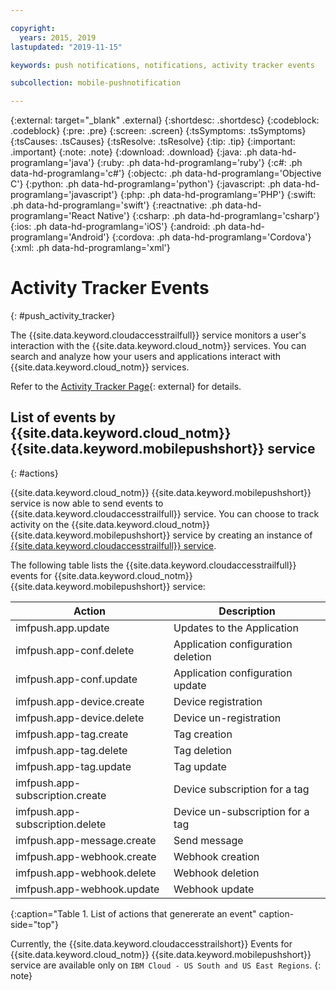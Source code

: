 ```yaml
---

copyright:
  years: 2015, 2019
lastupdated: "2019-11-15"

keywords: push notifications, notifications, activity tracker events

subcollection: mobile-pushnotification

---
```


{:external: target="_blank" .external}
{:shortdesc: .shortdesc}
{:codeblock: .codeblock}
{:pre: .pre}
{:screen: .screen}
{:tsSymptoms: .tsSymptoms}
{:tsCauses: .tsCauses}
{:tsResolve: .tsResolve}
{:tip: .tip}
{:important: .important}
{:note: .note}
{:download: .download}
{:java: .ph data-hd-programlang='java'}
{:ruby: .ph data-hd-programlang='ruby'}
{:c#: .ph data-hd-programlang='c#'}
{:objectc: .ph data-hd-programlang='Objective C'}
{:python: .ph data-hd-programlang='python'}
{:javascript: .ph data-hd-programlang='javascript'}
{:php: .ph data-hd-programlang='PHP'}
{:swift: .ph data-hd-programlang='swift'}
{:reactnative: .ph data-hd-programlang='React Native'}
{:csharp: .ph data-hd-programlang='csharp'}
{:ios: .ph data-hd-programlang='iOS'}
{:android: .ph data-hd-programlang='Android'}
{:cordova: .ph data-hd-programlang='Cordova'}
{:xml: .ph data-hd-programlang='xml'}

# Activity Tracker Events
{: #push_activity_tracker}

The {{site.data.keyword.cloudaccesstrailfull}} service monitors a user's interaction with the {{site.data.keyword.cloud_notm}} services. You can search and analyze how your users and applications interact with {{site.data.keyword.cloud_notm}} services.

Refer to the [Activity Tracker Page](https://cloud.ibm.com/docs/services/Activity-Tracker-with-LogDNA?topic=logdnaat-getting-started#getting-started){: external} for details.

## List of events by {{site.data.keyword.cloud_notm}} {{site.data.keyword.mobilepushshort}} service
{: #actions}

{{site.data.keyword.cloud_notm}} {{site.data.keyword.mobilepushshort}} service is now able to send events to {{site.data.keyword.cloudaccesstrailfull}}
 service. You can choose to track activity on the {{site.data.keyword.cloud_notm}} {{site.data.keyword.mobilepushshort}} service by creating an instance of [{{site.data.keyword.cloudaccesstrailfull}} service](https://cloud.ibm.com/observe/activitytracker/create).

The following table lists the {{site.data.keyword.cloudaccesstrailfull}} events for {{site.data.keyword.cloud_notm}} {{site.data.keyword.mobilepushshort}} service:

|Action                             |Description                        |
|-----------------------------------|-----------------------------------|
|imfpush.app.update                 |Updates to the Application         |
|imfpush.app-conf.delete            |Application configuration deletion |
|imfpush.app-conf.update            |Application configuration update   |
|imfpush.app-device.create          |Device registration                |
|imfpush.app-device.delete          |Device un-registration             |
|imfpush.app-tag.create             |Tag creation                       |
|imfpush.app-tag.delete             |Tag deletion                       |
|imfpush.app-tag.update             |Tag update                         |
|imfpush.app-subscription.create    |Device subscription for a tag      |
|imfpush.app-subscription.delete    |Device un-subscription for a tag   |
|imfpush.app-message.create         |Send message                       |
|imfpush.app-webhook.create         |Webhook creation                   |
|imfpush.app-webhook.delete         |Webhook deletion                   |
|imfpush.app-webhook.update         |Webhook update                     |
{:caption="Table 1. List of actions that genererate an event" caption-side="top"}

Currently, the {{site.data.keyword.cloudaccesstrailshort}} Events for {{site.data.keyword.cloud_notm}} {{site.data.keyword.mobilepushshort}} service are available only on `IBM Cloud - US South and US East Regions`.
{: note}
